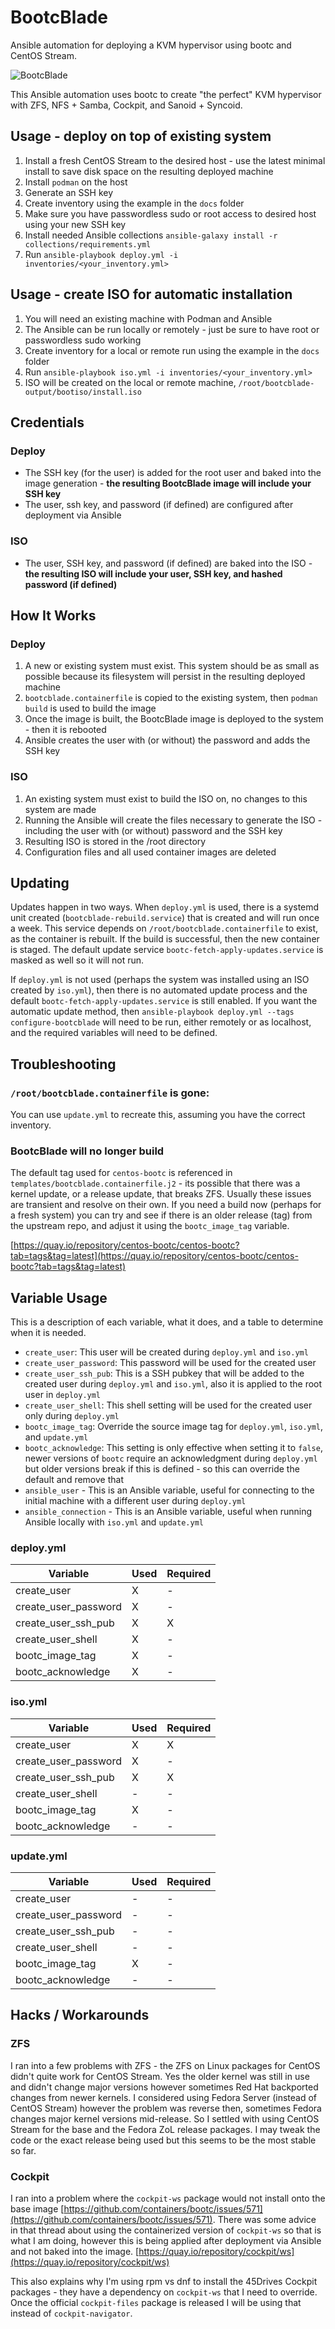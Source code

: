 # BootcBlade

Ansible automation for deploying a KVM hypervisor using bootc and CentOS Stream.

![BootcBlade](docs/images/logo.png)

This Ansible automation uses bootc to create "the perfect" KVM hypervisor with ZFS, NFS + Samba, Cockpit, and Sanoid + Syncoid.

## Usage - deploy on top of existing system
1. Install a fresh CentOS Stream to the desired host - use the latest minimal install to save disk space on the resulting deployed machine
2. Install ```podman``` on the host
3. Generate an SSH key
4. Create inventory using the example in the ```docs``` folder
5. Make sure you have passwordless sudo or root access to desired host using your new SSH key
6. Install needed Ansible collections ```ansible-galaxy install -r collections/requirements.yml```
7. Run ```ansible-playbook deploy.yml -i inventories/<your_inventory.yml>```

## Usage - create ISO for automatic installation
1. You will need an existing machine with Podman and Ansible
2. The Ansible can be run locally or remotely - just be sure to have root or passwordless sudo working
3. Create inventory for a local or remote run using the example in the ```docs``` folder
4. Run ```ansible-playbook iso.yml -i inventories/<your_inventory.yml>```
5. ISO will be created on the local or remote machine, ```/root/bootcblade-output/bootiso/install.iso```


## Credentials
### Deploy
- The SSH key (for the user) is added for the root user and baked into the image generation - **the resulting BootcBlade image will include your SSH key**
- The user, ssh key, and password (if defined) are configured after deployment via Ansible

### ISO
- The user, SSH key, and password (if defined) are baked into the ISO - **the resulting ISO will include your user, SSH key, and hashed password (if defined)**


## How It Works
### Deploy
1. A new or existing system must exist. This system should be as small as possible because its filesystem will persist in the resulting deployed machine
2. ```bootcblade.containerfile``` is copied to the existing system, then ```podman build``` is used to build the image
3. Once the image is built, the BootcBlade image is deployed to the system - then it is rebooted
4. Ansible creates the user with (or without) the password and adds the SSH key

### ISO
1. An existing system must exist to build the ISO on, no changes to this system are made
2. Running the Ansible will create the files necessary to generate the ISO - including the user with (or without) password and the SSH key
3. Resulting ISO is stored in the /root directory
4. Configuration files and all used container images are deleted

## Updating
Updates happen in two ways. When ```deploy.yml``` is used, there is a systemd unit created (```bootcblade-rebuild.service```) that is created and will run once a week.
This service depends on ```/root/bootcblade.containerfile``` to exist, as the container is rebuilt. If the build is successful, then the new container is staged.
The default update service ```bootc-fetch-apply-updates.service``` is masked as well so it will not run.

If ```deploy.yml``` is not used (perhaps the system was installed using an ISO created by ```iso.yml```), then there is no automated update process
and the default ```bootc-fetch-apply-updates.service``` is still enabled. If you want the automatic update method, then ```ansible-playbook deploy.yml --tags configure-bootcblade```
will need to be run, either remotely or as localhost, and the required variables will need to be defined.

## Troubleshooting
### ```/root/bootcblade.containerfile``` is gone:
You can use ```update.yml``` to recreate this, assuming you have the correct inventory.

### BootcBlade will no longer build
The default tag used for ```centos-bootc``` is referenced in ```templates/bootcblade.containerfile.j2``` - its possible that there was a kernel update, or a release update, that breaks ZFS. Usually these issues are transient and resolve on their own. If you need a build now (perhaps for a fresh system) you can try and see if there is an older release (tag) from the upstream repo, and adjust it using the ```bootc_image_tag``` variable.

[https://quay.io/repository/centos-bootc/centos-bootc?tab=tags&tag=latest](https://quay.io/repository/centos-bootc/centos-bootc?tab=tags&tag=latest)

## Variable Usage
This is a description of each variable, what it does, and a table to determine when it is needed.

- ```create_user```: This user will be created during ```deploy.yml``` and ```iso.yml```
- ```create_user_password```: This password will be used for the created user
- ```create_user_ssh_pub```: This is a SSH pubkey that will be added to the created user during ```deploy.yml``` and ```iso.yml```, also it is applied to the root user in ```deploy.yml```
- ```create_user_shell```: This shell setting will be used for the created user only during ```deploy.yml```
- ```bootc_image_tag```: Override the source image tag for ```deploy.yml```, ```iso.yml```, and ```update.yml```
- ```bootc_acknowledge```: This setting is only effective when setting it to ```false```, newer versions of ```bootc``` require an acknowledgment during ```deploy.yml``` but older versions break
if this is defined - so this can override the default and remove that
- ```ansible_user``` - This is an Ansible variable, useful for connecting to the initial machine with a different user during ```deploy.yml```
- ```ansible_connection``` - This is an Ansible variable, useful when running Ansible locally with ```iso.yml``` and ```update.yml```

### deploy.yml
| Variable | Used | Required |
| -------- | ---- | -------- |
| create_user          | X | - |
| create_user_password | X | - |
| create_user_ssh_pub  | X | X |
| create_user_shell    | X | - |
| bootc_image_tag      | X | - |
| bootc_acknowledge    | X | - |

### iso.yml
| Variable | Used | Required |
| -------- | ---- | -------- |
| create_user          | X | X|
| create_user_password | X | - |
| create_user_ssh_pub  | X | X |
| create_user_shell    | - | - |
| bootc_image_tag      | X | - |
| bootc_acknowledge    | - | - |

### update.yml
| Variable | Used | Required |
| -------- | ---- | -------- |
| create_user          | - | - |
| create_user_password | - | - |
| create_user_ssh_pub  | - | - |
| create_user_shell    | - | - |
| bootc_image_tag      | X | - |
| bootc_acknowledge    | - | - |

## Hacks / Workarounds
### ZFS
I ran into a few problems with ZFS - the ZFS on Linux packages for CentOS didn't quite work for CentOS Stream.
Yes the older kernel was still in use and didn't change major versions however sometimes Red Hat backported changes from newer kernels.
I considered using Fedora Server (instead of CentOS Stream) however the problem was reverse then, sometimes Fedora changes major kernel versions mid-release.
So I settled with using CentOS Stream for the base and the Fedora ZoL release packages. I may tweak the code or the exact release being used but this seems
to be the most stable so far.

### Cockpit
I ran into a problem where the ```cockpit-ws``` package would not install onto the base image [https://github.com/containers/bootc/issues/571](https://github.com/containers/bootc/issues/571).
There was some advice in that thread about using the containerized version of ```cockpit-ws``` so that is what I am doing, however this is being applied after deployment via Ansible
and not baked into the image.
[https://quay.io/repository/cockpit/ws](https://quay.io/repository/cockpit/ws)

This also explains why I'm using rpm vs dnf to install the 45Drives Cockpit packages - they have a dependency on ```cockpit-ws``` that I need to override.
Once the official ```cockpit-files``` package is released I will be using that instead of ```cockpit-navigator```.
